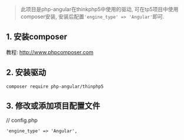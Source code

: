 > 此项目是php-angular在thinkphp5中使用的驱动, 可在tp5项目中使用composer安装, 安装后配置`'engine_type' => 'Angular'`即可.  

## 1. 安装composer

教程: http://www.phpcomposer.com

## 2. 安装驱动  
```
composer require php-angular/thinphp5
```

## 3. 修改或添加项目配置文件  

// config.php
```
'engine_type' => 'Angular',
```

